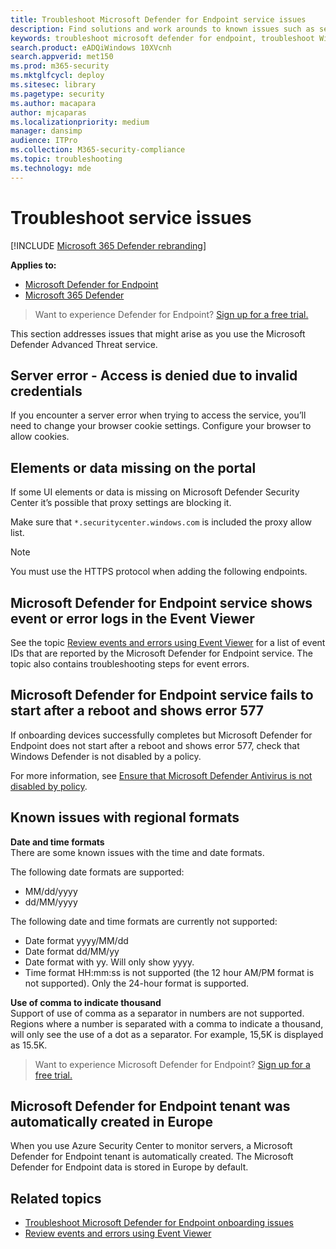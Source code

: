 ```yaml
---
title: Troubleshoot Microsoft Defender for Endpoint service issues
description: Find solutions and work arounds to known issues such as server errors when trying to access the service.
keywords: troubleshoot microsoft defender for endpoint, troubleshoot Windows ATP, server error, access denied, invalid credentials, no data, dashboard portal, allow, event viewer
search.product: eADQiWindows 10XVcnh
search.appverid: met150
ms.prod: m365-security
ms.mktglfcycl: deploy
ms.sitesec: library
ms.pagetype: security
ms.author: macapara
author: mjcaparas
ms.localizationpriority: medium
manager: dansimp
audience: ITPro
ms.collection: M365-security-compliance
ms.topic: troubleshooting
ms.technology: mde
---
```


# Troubleshoot service issues

[!INCLUDE [Microsoft 365 Defender rebranding](../../includes/microsoft-defender.md)]

**Applies to:**
- [Microsoft Defender for Endpoint](https://go.microsoft.com/fwlink/p/?linkid=2154037)
- [Microsoft 365 Defender](https://go.microsoft.com/fwlink/p/?linkid=2118804)

> Want to experience Defender for Endpoint? [Sign up for a free trial.](https://www.microsoft.com/microsoft-365/windows/microsoft-defender-atp?ocid=docs-wdatp-pullalerts-abovefoldlink) 


This section addresses issues that might arise as you use the Microsoft Defender Advanced Threat service.

## Server error - Access is denied due to invalid credentials
If you encounter a server error when trying to access the service, you’ll need to change your browser cookie settings.
Configure your browser to allow cookies.

## Elements or data missing on the portal
If some UI elements or data is missing on Microsoft Defender Security Center it’s possible that proxy settings are blocking it.

Make sure that `*.securitycenter.windows.com` is included the proxy allow list.


> [!NOTE]
> You must use the HTTPS protocol when adding the following endpoints.

## Microsoft Defender for Endpoint service shows event or error logs in the Event Viewer

See the topic [Review events and errors using Event Viewer](event-error-codes.md) for a list of event IDs that are reported by the Microsoft Defender for Endpoint service. The topic also contains troubleshooting steps for event errors.

## Microsoft Defender for Endpoint service fails to start after a reboot and shows error 577

If onboarding devices successfully completes but Microsoft Defender for Endpoint does not start after a reboot and shows error 577, check that Windows Defender is not disabled by a policy.

For more information, see [Ensure that Microsoft Defender Antivirus is not disabled by policy](troubleshoot-onboarding.md#ensure-that-microsoft-defender-antivirus-is-not-disabled-by-a-policy).

## Known issues with regional formats

**Date and time formats**<br>
There are some known issues with the time and date formats. 

The following date formats are supported:
- MM/dd/yyyy
- dd/MM/yyyy

The following date and time formats are currently not supported:
- Date format yyyy/MM/dd
- Date format dd/MM/yy
- Date format with yy. Will only show yyyy.
- Time format HH:mm:ss is not supported (the 12 hour AM/PM format is not supported). Only the 24-hour format is supported.

**Use of comma to indicate thousand**<br>
Support of use of comma as a separator in numbers are not supported. Regions where a number is separated with a comma to indicate a thousand, will only see the use of a dot as a separator. For example, 15,5K is displayed as 15.5K.

>Want to experience Microsoft Defender for Endpoint? [Sign up for a free trial.](https://www.microsoft.com/microsoft-365/windows/microsoft-defender-atp?ocid=docs-wdatp-troubleshoot-belowfoldlink)

## Microsoft Defender for Endpoint tenant was automatically created in Europe
When you use Azure Security Center to monitor servers, a Microsoft Defender for Endpoint tenant is automatically created. The Microsoft Defender for Endpoint data is stored in Europe by default.





## Related topics
- [Troubleshoot Microsoft Defender for Endpoint onboarding issues](troubleshoot-onboarding.md)
- [Review events and errors using Event Viewer](event-error-codes.md)
